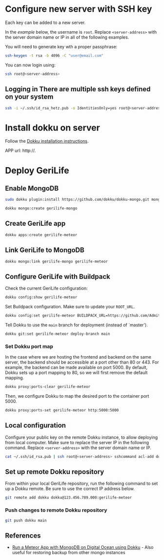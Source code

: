 # Configure new server with SSH key
Each key can be added to a new server.

In the *example* below, the username is `root`. Replace `<server-address>` with the server domain name or IP in all of the following examples.

You will need to generate key wth a proper passphrase:

```sh
ssh-keygen -t rsa -b 4096 -C "user@email.com"
```

You can now login using:

```sh
ssh root@<server-address>
```

## Logging in There are multiple ssh keys defined on your system

```sh
ssh -i ~/.ssh/id_rsa_hetz.pub -o IdentitiesOnly=yes root@<server-address>
```

# Install dokku on server

Follow the [Dokku installation instructions](https://dokku.com/docs/getting-started/installation/).

APP url: http://<app-name>.<server-address>

# Deploy GeriLife 

## Enable MongoDB

```sh
sudo dokku plugin:install https://github.com/dokku/dokku-mongo.git mongo
```

```sh
dokku mongo:create gerilife-mongo
```

## Create GeriLife app

```sh
dokku apps:create gerilife-meteor
```

## Link GeriLife to MongoDB

```sh
dokku mongo:link gerilife-mongo gerilife-meteor
```

## Configure GeriLife with Buildpack

Check the current GeriLife configuration:

```sh
dokku config:show gerilife-meteor
```

Set Buildpack configuration. Make sure to update your `ROOT_URL`.

```sh
dokku config:set gerilife-meteor BUILDPACK_URL=https://github.com/AdmitHub/meteor-buildpack-horse.git ROOT_URL=http://<server-address> METEOR_SETTINGS="{\"public\": {}}"
```

Tell Dokku to use the `main` branch for deployment (instead of `master').

```sh
dokku git:set gerilife-meteor deploy-branch main
```

### Set Dokku port map

In the case where we are hosting the frontend and backend on the same server, the backend should be accessible at a port other than 80 or 443. For example, the backend can be made available on port 5000. By default, Dokku sets up a port mapping to 80, so we will first remove the default mapping.

```sh
dokku proxy:ports-clear gerilife-meteor
```

Then, we configure Dokku to map the desired port to the container port 5000.

```sh
dokku proxy:ports-set gerilife-meteor http:5000:5000
```

## Local configuration

Configure your public key on the remote Dokku instance, to allow deploying from local computer. Make sure to replace the server IP in the following command. Replace `<server-address>` with the server domain name or IP.

```sh
cat ~/.ssh/id_rsa.pub | ssh root@<server-address> sshcommand acl-add dokku deploy
```

## Set up remote Dokku repository

From within your local GeriLife repository, run the following command to set up a Dokku remote. Be sure to use the correct IP address below.

```sh
git remote add dokku dokku@123.456.789.000:gerilife-meteor
```

### Push changes to remote Dokku repository

```sh
git push dokku main
```

## References

- [Run a Meteor App with MongoDB on Digital Ocean using Dokku](https://medium.com/@ersel_aker/run-a-meteor-app-with-mongodb-on-digital-ocean-using-dokku-8878745d9540) - Also useful for restoring backup from other mongo instances

